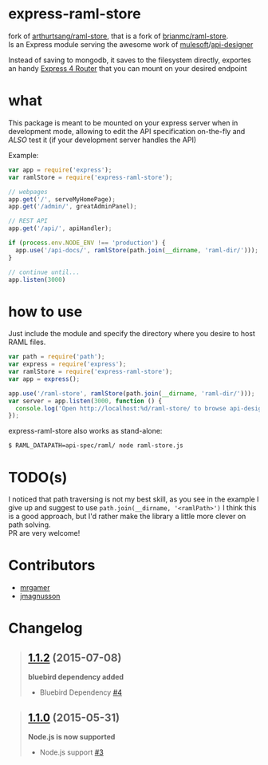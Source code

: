 # express-raml-store
fork of [arthurtsang/raml-store](https://github.com/arthurtsang/raml-store), that is a fork of [brianmc/raml-store](https://github.com/brianmc/raml-store).  
Is an Express module serving the awesome work of [mulesoft](https://github.com/mulesoft)/[api-designer](https://github.com/mulesoft/api-designer)  

Instead of saving to mongodb, it saves to the filesystem directly, exportes an handy [Express 4 Router](http://expressjs.com/guide/routing.html#express-router) that you can mount on your desired endpoint

# what
This package is meant to be mounted on your express server when in development mode, allowing to edit the API specification on-the-fly and
_ALSO_ test it (if your development server handles the API)

Example:
```javascript
var app = require('express');
var ramlStore = require('express-raml-store');

// webpages
app.get('/', serveMyHomePage);
app.get('/admin/', greatAdminPanel);

// REST API
app.get('/api/', apiHandler);

if (process.env.NODE_ENV !== 'production') {
  app.use('/api-docs/', ramlStore(path.join(__dirname, 'raml-dir/')));
}

// continue until...
app.listen(3000)
```


# how to use
Just include the module and specify the directory where you desire to host RAML files.

```javascript
var path = require('path');
var express = require('express');
var ramlStore = require('express-raml-store');
var app = express();

app.use('/raml-store', ramlStore(path.join(__dirname, 'raml-dir/')));
var server = app.listen(3000, function () {
  console.log('Open http://localhost:%d/raml-store/ to browse api-designer', server.address().port);
});
```

express-raml-store also works as stand-alone:

```shell
$ RAML_DATAPATH=api-spec/raml/ node raml-store.js
```

# TODO(s)
I noticed that path traversing is not my best skill, as you see in the example I give up and suggest to use `path.join(__dirname, '<ramlPath>')`
I think this is a good approach, but I'd rather make the library a little more clever on path solving.  
PR are very welcome!

# Contributors

  * [mrgamer](https://github.com/mrgamer)
  * [jmagnusson](https://github.com/jmagnusson)

# Changelog

> ## [1.1.2](https://github.com/mrgamer/express-raml-store/tree/1.1.2) (2015-07-08)
>
> **bluebird dependency added**
>
> - Bluebird Dependency [\#4](https://github.com/mrgamer/express-raml-store/issues/4)

> ## [1.1.0](https://github.com/mrgamer/express-raml-store/tree/1.1.0) (2015-05-31)
>
> **Node.js is now supported**
>
> - Node.js support [\#3](https://github.com/mrgamer/express-raml-store/pull/3)
